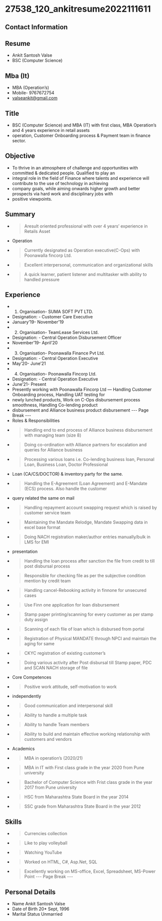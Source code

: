 # 27538_120_ankitresume2022111611

## Contact Information



## Resume

* Ankit Santosh Valse
* BSC (Computer Science)


## Mba (It)

* MBA (Operation’s)
* Mobile- 9767672754
* valseankit@gmail.com


## Title

* BSC (Computer Science) and MBA (IT) with first class, MBA Operation’s and 4 years experience in retail assets
* operation, Customer Onboarding process & Payment team in finance sector.


## Objective

* To thrive in an atmosphere of challenge and opportunities with committed & dedicated people. Qualified to play an
* integral role in the field of Finance where talents and experience will contribute to the use of technology in achieving
* company goals, while aiming onwards higher growth and better prospects via hard work and disciplinary jobs with
* positive viewpoints.


## Summary

* > Aresult oriented professional with over 4 years’ experience in Retails Asset
* Operation
* > Currently designated as Operation executive(C-Ops) with Poonawalla fincorp Ltd.
* > Excellent interpersonal, communication and organizational skills
* > A quick learner, patient listener and multitasker with ability to handled pressure


## Experience

* 1. Organisation- SUMA SOFT PVT LTD.
* Designation: - Customer Care Executive
* January’19- November’19
* 2. Organisation- TeamLease Services Ltd.
* Designation: - Central Operation Disbursement Officer
* November’19- April’20
* 3. Organisation- Poonawalla Finance Pvt Ltd.
* Designation: - Central Operation Executive
* May’20- June’21
* 4. Organisation- Poonawalla Fincorp Ltd.
* Designation: - Central Operation Executive
* June’21- Present
* Presently working with Poonawalla Fincorp Ltd — Handling Customer Onboarding process, Handling UAT testing for
* newly lunched products, Work on C-Ops disbursement process smoothness, Handling Co-lending product
* disbursement and Alliance business product disbursement
--- Page Break ---
* Roles & Responsibilities
* > Handling end to end process of Alliance business disbursement with managing team (size 8)
* > Doing co-ordination with Alliance partners for escalation and queries for Alliance business
* > Processing various loans i.e. Co-lending business loan, Personal Loan, Business Loan, Doctor Professional
* Loan (CA/CS/DOCTOR) & inventory party for the same.
* > Handling the E-Agreement (Loan Agreement) and E-Mandate (ECS) process. Also handle the customer
* query related the same on mail
* > Handling repayment account swapping request which is raised by customer service team
* > Maintaining the Mandate Relodge, Mandate Swapping data in excel base format
* > Doing NACH registration maker/author entries manually/bulk in LMS for EMI
* presentation
* > Handling the loan process after sanction the file from credit to till post disbursal process
* > Responsible for checking file as per the subjective condition mention by credit team
* > Handling cancel-Rebooking activity in finnone for unsecured cases
* > Use Finn one application for loan disbursement
* > Stamp paper printing/scanning for every customer as per stamp duty assign
* > Scanning of each file of loan which is disbursed from portal
* > Registration of Physical MANDATE through NPCI and maintain the aging for same
* > CKYC registration of existing customer’s
* > Doing various activity after Post disbursal till Stamp paper, PDC and SCAN NACH storage of file
* Core Competences
* > Positive work attitude, self-motivation to work
* independently
* > Good communication and interpersonal skill
* > Ability to handle a multiple task
* > Ability to handle Team members
* > Ability to build and maintain effective working relationship with customers and vendors
* Academics
* > MBA in operation’s (2020/21)
* > MBA in IT with First class grade in the year 2020 from Pune university
* > Bachelor of Computer Science with Frist class grade in the year 2017 from Pune university
* > HSC from Maharashtra State Board in the year 2014
* > SSC grade from Maharashtra State Board in the year 2012


## Skills

* > Currencies collection
* > Like to play volleyball
* > Watching YouTube
* > Worked on HTML, C#, Asp.Net, SQL
* > Excellently working on MS-office, Excel, Spreadsheet, MS-Power Point
--- Page Break ---


## Personal Details

* Name Ankit Santosh Valse
* Date of Birth 20* Sept, 1996
* Marital Status Unmarried

